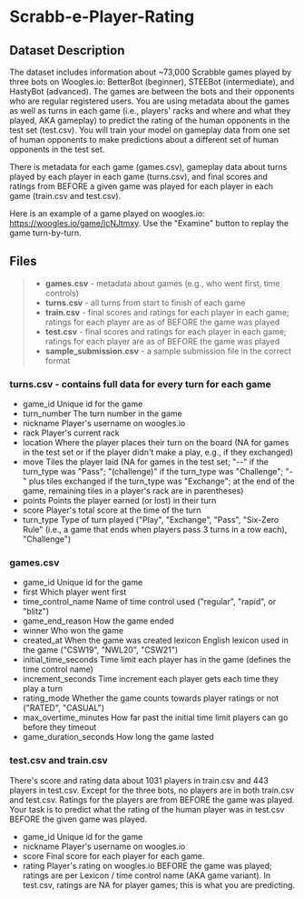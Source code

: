 # Scrabb-e-Player-Rating
## Dataset Description
The dataset includes information about ~73,000 Scrabble games played by three bots on Woogles.io: BetterBot (beginner), STEEBot (intermediate), and HastyBot (advanced). The games are between the bots and their opponents who are regular registered users. You are using metadata about the games as well as turns in each game (i.e., players' racks and where and what they played, AKA gameplay) to predict the rating of the human opponents in the test set (test.csv). You will train your model on gameplay data from one set of human opponents to make predictions about a different set of human opponents in the test set.

There is metadata for each game (games.csv), gameplay data about turns played by each player in each game (turns.csv), and final scores and ratings from BEFORE a given game was played for each player in each game (train.csv and test.csv).

Here is an example of a game played on woogles.io: https://woogles.io/game/icNJtmxy. Use the "Examine" button to replay the game turn-by-turn.
 
## Files
> + **games.csv** - metadata about games (e.g., who went first, time controls)<br>
> + **turns.csv** - all turns from start to finish of each game<br>
> + **train.csv** - final scores and ratings for each player in each game; ratings for each player are as of BEFORE the game was played<br>
> + **test.csv** - final scores and ratings for each player in each game; ratings for each player are as of BEFORE the game was played<br>
> + **sample_submission.csv** - a sample submission file in the correct format<br>
### turns.csv - contains full data for every turn for each game
+ game_id Unique id for the game<br>
+ turn_number The turn number in the game<br>
+ nickname Player's username on woogles.io<br>
+ rack Player's current rack<br>
+ location Where the player places their turn on the board (NA for games in the test set or if the player didn't make a play, e.g., if they exchanged)<br>
+ move Tiles the player laid (NA for games in the test set; "--" if the turn_type was "Pass"; "(challenge)" if the turn_type was "Challenge"; "-" plus tiles exchanged if the turn_type was "Exchange"; at the end of the game, remaining tiles in a player's rack are in parentheses)<br>
+ points Points the player earned (or lost) in their turn<br>
+ score Player's total score at the time of the turn<br>
+ turn_type Type of turn played ("Play", "Exchange", "Pass", "Six-Zero Rule" (i.e., a game that ends when players pass 3 turns in a row each), "Challenge")<br>


### games.csv
+ game_id Unique id for the game<br>
+ first Which player went first<br>
+ time_control_name Name of time control used ("regular", "rapid", or "blitz")<br>
+ game_end_reason How the game ended<br>
+ winner Who won the game<br>
+ created_at When the game was created
lexicon English lexicon used in the game ("CSW19", "NWL20", "CSW21")<br>
+ initial_time_seconds Time limit each player has in the game (defines the time control name)<br>
+ increment_seconds Time increment each player gets each time they play a turn<br>
+ rating_mode Whether the game counts towards player ratings or not ("RATED", "CASUAL")<br>
+ max_overtime_minutes How far past the initial time limit players can go before they timeout<br>
+ game_duration_seconds How long the game lasted<br>


### test.csv and train.csv
There's score and rating data about 1031 players in train.csv and 443 players in test.csv. Except for the three bots, no players are in both train.csv and test.csv. Ratings for the players are from BEFORE the game was played. Your task is to predict what the rating of the human player was in test.csv BEFORE the given game was played.

+ game_id Unique id for the game<br>
+ nickname Player's username on woogles.io<br>
+ score Final score for each player for each game.<br>
+ rating Player's rating on woogles.io BEFORE the game was played; ratings are per Lexicon / time control name (AKA game variant). In test.csv, ratings are NA for player games; this is what you are predicting.<br>
